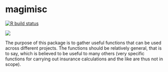 # magimisc

<!-- badges: start -->
[![R build status](https://github.com/jpiversen/magimisc/workflows/R-CMD-check/badge.svg)](https://github.com/jpiversen/magimisc/actions)
<!-- badges: end -->

![](misc/imgfile.png)

The purpose of this package is to gather useful functions that can be used across different projects. The functions should be relatively general, that is to say, which is believed to be useful to many others (very specific functions for carrying out insurance calculations and the like are thus not in scope).

